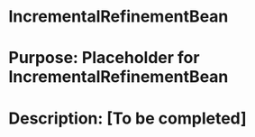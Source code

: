# IncrementalRefinementBean 
# Purpose: Placeholder for IncrementalRefinementBean 
 
# Description: [To be completed] 
